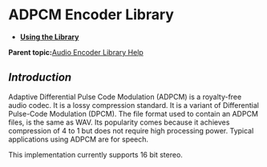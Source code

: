 # ADPCM Encoder Library

-   **[Using the Library](GUID-FE2046A4-9113-4EB6-9B84-7298A09E2922.md)**  


**Parent topic:**[Audio Encoder Library Help](GUID-E665572E-DE82-4115-9633-148A28654916.md)

## *Introduction*

Adaptive Differential Pulse Code Modulation \(ADPCM\) is a royalty-free audio codec. It is a lossy compression standard. It is a variant of Differential Pulse-Code Modulation \(DPCM\). The file format used to contain an ADPCM files, is the same as WAV. Its popularity comes because it achieves compression of 4 to 1 but does not require high processing power. Typical applications using ADPCM are for speech.

This implementation currently supports 16 bit stereo.

